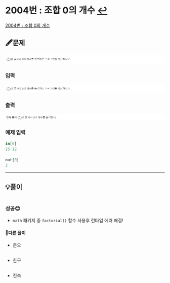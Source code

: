 # 2004번 : 조합 0의 개수 [↩](../../acmicpc)

[2004번 : 조합 0의 개수](https://www.acmicpc.net/problem/2004)

## 🖋️문제

![](./image/1.png)

### 입력

![](./image/1.png)

### 출력

![](./image/3.png)

### 예제 입력

```python
in[0]
25 12

out[0]
2

```

---

## 💡풀이

```python

```

### 성공😊

* `math` 패키지 중 `factorial()` 함수 사용후 런타임 에러 해결!

#### 🤝다른 풀이

* 준오


```python

```

* 찬구

```java

```

* 진숙

```java

```

